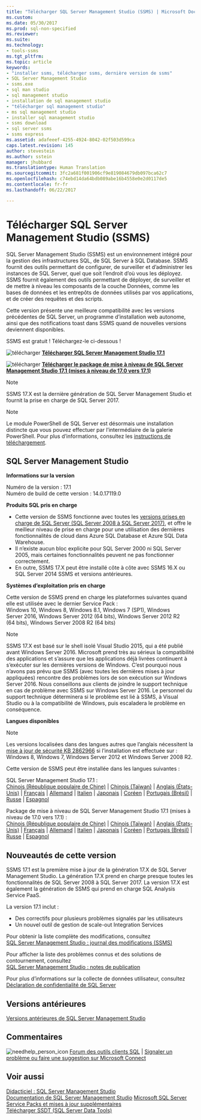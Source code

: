 ```yaml
---
title: "Télécharger SQL Server Management Studio (SSMS) | Microsoft Docs"
ms.custom: 
ms.date: 05/30/2017
ms.prod: sql-non-specified
ms.reviewer: 
ms.suite: 
ms.technology:
- tools-ssms
ms.tgt_pltfrm: 
ms.topic: article
keywords:
- "installer ssms, télécharger ssms, dernière version de ssms"
- SQL Server Management Studio
- ssms.exe
- sql man studio
- sql management studio
- installation de sql management studio
- "télécharger sql management studio"
- ms sql management studio
- installer sql management studio
- ssms download
- sql server ssms
- ssms express
ms.assetid: adafeeef-4255-4924-8042-02f503d599ca
caps.latest.revision: 145
author: stevestein
ms.author: sstein
manager: jhubbard
ms.translationtype: Human Translation
ms.sourcegitcommit: 3fc2a681f001906cf9e819084679db097bca62c7
ms.openlocfilehash: c74ebd14da64bdb089abe16b4558e0e2d0117de5
ms.contentlocale: fr-fr
ms.lasthandoff: 06/22/2017

---
```

# <a name="download-sql-server-management-studio-ssms"></a>Télécharger SQL Server Management Studio (SSMS)
SQL Server Management Studio (SSMS) est un environnement intégré pour la gestion des infrastructures SQL, de SQL Server à SQL Database. SSMS fournit des outils permettant de configurer, de surveiller et d’administrer les instances de SQL Server, quel que soit l’endroit d’où vous les déployez. SSMS fournit également des outils permettant de déployer, de surveiller et de mettre à niveau les composants de la couche Données, comme les bases de données et les entrepôts de données utilisés par vos applications, et de créer des requêtes et des scripts. 

Cette version présente une meilleure compatibilité avec les versions précédentes de SQL Server, un programme d’installation web autonome, ainsi que des notifications toast dans SSMS quand de nouvelles versions deviennent disponibles.  

SSMS est gratuit ! Téléchargez-le ci-dessous !
    
![télécharger](../ssdt/media/download.png) **[Télécharger SQL Server Management Studio 17.1](https://go.microsoft.com/fwlink/?linkid=849819)** 

![télécharger](../ssdt/media/download.png) **[Télécharger le package de mise à niveau de SQL Server Management Studio 17.1 (mises à niveau de 17.0 vers 17.1)](https://go.microsoft.com/fwlink/?linkid=849821)**

> [!NOTE]
> SSMS 17.X est la dernière génération de SQL Server Management Studio et fournit la prise en charge de SQL Server 2017. 

> [!NOTE]
> Le module PowerShell de SQL Server est désormais une installation distincte que vous pouvez effectuer par l’intermédiaire de la galerie PowerShell.  Pour plus d’informations, consultez les [instructions de téléchargement](download-sql-server-ps-module.md).


## <a name="sql-server-management-studio"></a>SQL Server Management Studio   
**Informations sur la version**  
  
Numéro de la version : 17.1  
Numéro de build de cette version : 14.0.17119.0
  
**Produits SQL pris en charge**  
  
* Cette version de SSMS fonctionne avec toutes les [versions prises en charge de SQL Server (SQL Server 2008 à SQL Server 2017)](https://support.microsoft.com/en-us/lifecycle?C2=1044), et offre le meilleur niveau de prise en charge pour une utilisation des dernières fonctionnalités de cloud dans Azure SQL Database et Azure SQL Data Warehouse.  
* Il n’existe aucun bloc explicite pour SQL Server 2000 ni SQL Server 2005, mais certaines fonctionnalités peuvent ne pas fonctionner correctement.  
* En outre, SSMS 17.X peut être installé côte à côte avec SSMS 16.X ou SQL Server 2014 SSMS et versions antérieures. 
  
**Systèmes d’exploitation pris en charge**  
  
Cette version de SSMS prend en charge les plateformes suivantes quand elle est utilisée avec le dernier Service Pack :   
Windows 10, Windows 8, Windows 8.1, Windows 7 (SP1), Windows Server 2016, Windows Server 2012 (64 bits), Windows Server 2012 R2 (64 bits), Windows Server 2008 R2 (64 bits)  

>[!NOTE]
>SSMS 17.X est basé sur le shell isolé Visual Studio 2015, qui a été publié avant Windows Server 2016. Microsoft prend très au sérieux la compatibilité des applications et s’assure que les applications déjà livrées continuent à s’exécuter sur les dernières versions de Windows. C’est pourquoi nous n’avons pas prévu que SSMS (avec toutes les dernières mises à jour appliquées) rencontre des problèmes lors de son exécution sur Windows Server 2016. Nous conseillons aux clients de joindre le support technique en cas de problème avec SSMS sur Windows Server 2016. Le personnel du support technique déterminera si le problème est lié à SSMS, à Visual Studio ou à la compatibilité de Windows, puis escaladera le problème en conséquence.

 **Langues disponibles**  
> [!NOTE]  
> Les versions localisées dans des langues autres que l’anglais nécessitent la [mise à jour de sécurité KB 2862966](https://support.microsoft.com/en-us/kb/2862966) si l’installation est effectuée sur : Windows 8, Windows 7, Windows Server 2012 et Windows Server 2008 R2. 
  
Cette version de SSMS peut être installée dans les langues suivantes :

SQL Server Management Studio 17.1 :<br>
[Chinois (République populaire de Chine)](https://go.microsoft.com/fwlink/?linkid=849819&clcid=0x804) | [Chinois (Taïwan)](https://go.microsoft.com/fwlink/?linkid=849819&clcid=0x404) | [Anglais (États-Unis)](https://go.microsoft.com/fwlink/?linkid=849819&clcid=0x409) | [Français](https://go.microsoft.com/fwlink/?linkid=849819&clcid=0x40c) | [Allemand](https://go.microsoft.com/fwlink/?linkid=849819&clcid=0x407) | [Italien](https://go.microsoft.com/fwlink/?linkid=849819&clcid=0x410) | [Japonais](https://go.microsoft.com/fwlink/?linkid=849819&clcid=0x411) | [Coréen](https://go.microsoft.com/fwlink/?linkid=849819&clcid=0x412) | [Portugais (Brésil)](https://go.microsoft.com/fwlink/?linkid=849819&clcid=0x416) | [Russe](https://go.microsoft.com/fwlink/?linkid=849819&clcid=0x419) | [Espagnol](https://go.microsoft.com/fwlink/?linkid=849819&clcid=0x40a)


Package de mise à niveau de SQL Server Management Studio 17.1 (mises à niveau de 17.0 vers 17.1) :<br>
[Chinois (République populaire de Chine)](https://go.microsoft.com/fwlink/?linkid=849821&clcid=0x804) | [Chinois (Taïwan)](https://go.microsoft.com/fwlink/?linkid=849821&clcid=0x404) | [Anglais (États-Unis)](https://go.microsoft.com/fwlink/?linkid=849821&clcid=0x409) | [Français](https://go.microsoft.com/fwlink/?linkid=849821&clcid=0x40c) | [Allemand](https://go.microsoft.com/fwlink/?linkid=849821&clcid=0x407) | [Italien](https://go.microsoft.com/fwlink/?linkid=849821&clcid=0x410) | [Japonais](https://go.microsoft.com/fwlink/?linkid=849821&clcid=0x411) | [Coréen](https://go.microsoft.com/fwlink/?linkid=849821&clcid=0x412) | [Portugais (Brésil)](https://go.microsoft.com/fwlink/?linkid=849821&clcid=0x416) | [Russe](https://go.microsoft.com/fwlink/?linkid=849821&clcid=0x419) | [Espagnol](https://go.microsoft.com/fwlink/?linkid=849821&clcid=0x40a)

 
## <a name="new-in-this-release"></a>Nouveautés de cette version  

SSMS 17.1 est la première mise à jour de la génération 17.X de SQL Server Management Studio.  La génération 17.X prend en charge presque toutes les fonctionnalités de SQL Server 2008 à SQL Server 2017.  La version 17.X est également la génération de SSMS qui prend en charge SQL Analysis Service PaaS.

La version 17.1 inclut :

* Des correctifs pour plusieurs problèmes signalés par les utilisateurs 
* Un nouvel outil de gestion de scale-out Integration Services


Pour obtenir la liste complète des modifications, consultez   
                [SQL Server Management Studio : journal des modifications (SSMS)](../ssms/sql-server-management-studio-changelog-ssms.md)  
  
Pour afficher la liste des problèmes connus et des solutions de contournement, consultez   
                [SQL Server Management Studio : notes de publication](../ssms/sql-server-management-studio-release-notes.md)  
  
Pour plus d’informations sur la collecte de données utilisateur, consultez   
                [Déclaration de confidentialité de SQL Server](http://www.microsoft.com/privacystatement/en-us/SQLServer/Default.aspx)  
  
## <a name="previous-releases"></a>Versions antérieures  
[Versions antérieures de SQL Server Management Studio](../ssms/previous-sql-server-management-studio-releases.md)  
  
## <a name="feedback"></a>Commentaires  
  
![needhelp_person_icon](../ssms/media/needhelp_person_icon.png) [Forum des outils clients SQL](https://social.msdn.microsoft.com/Forums/en-US/home?forum=sqltools) |  [Signaler un problème ou faire une suggestion sur Microsoft Connect](https://connect.microsoft.com/SQLServer/Feedback)  
  
## <a name="see-also"></a>Voir aussi  
[Didacticiel : SQL Server Management Studio](http://msdn.microsoft.com/en-us/d2bade70-07cf-4d94-b5d2-88aecb538ed1)  
[Documentation de SQL Server Management Studio](https://msdn.microsoft.com/library/hh213248(v=sql.130).aspx)  
[Microsoft SQL Server](https://msdn.microsoft.com/library/bb545450.aspx)  
[Service Packs et mises à jour supplémentaires](https://technet.microsoft.com/sqlserver/ff803383.aspx)  
[Télécharger SSDT (SQL Server Data Tools)](../ssdt/download-sql-server-data-tools-ssdt.md)  



